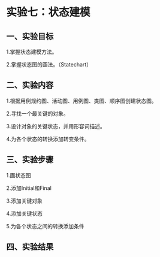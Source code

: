# 实验七：状态建模

## 一、实验目标

1.掌握状态建模方法。

2.掌握状态图的画法。（Statechart）

## 二、实验内容

1.根据用例规约图、活动图、用例图、类图、顺序图创建状态图。

2.寻找一个最关键的对象。

3.设计对象的关键状态，并用形容词描述。

4.为各个状态的转换添加转变条件。

## 三、实验步骤

1.画状态图

2.添加Initial和Final

3.添加关键对象

4.添加关键状态

5.为各个状态之间的转换添加条件

## 四、实验结果

